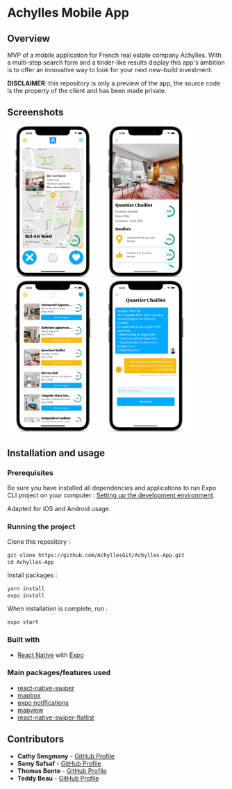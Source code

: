 # Achylles Mobile App

## Overview

MVP of a mobile application for French real estate company Achylles. With a multi-step search form and a tinder-like results display this app's ambition is to offer an innovative way to look for your next new-build investment.

**DISCLAIMER**: this repository is only a preview of the app, the source code is the property of the client and has been made private.

## Screenshots

<img
		width="210"
		alt="Capture 1"
		src="./_preview/results.png">
<img
		width="210"
		alt="Capture 1"
		src="./_preview/details.png">
<img
		width="210"
		alt="Capture 1"
		src="./_preview/saved.png">
<img
		width="210"
		alt="Capture 1"
		src="./_preview/chat.png">

## Installation and usage

### Prerequisites

Be sure you have installed all dependencies and applications to run Expo CLI project on your computer : [Setting up the development environment](https://reactnative.dev/docs/environment-setup).

Adapted for iOS and Android usage.

### Running the project

Clone this repository :

```
git clone https://github.com/AchyllesGit/Achylles-App.git
cd Achylles-App
```

Install packages :

```
yarn install
expo install
```

When installation is complete, run :

```
expo start
```

### Built with

-  [React Native](https://reactnative.dev/) with [Expo](https://expo.io/)

### Main packages/features used

-  [react-native-swiper](https://github.com/leecade/react-native-swiper)
-  [mapbox](https://www.mapbox.com/)
-  [expo notifications](https://docs.expo.io/push-notifications/overview/)
-  [mapview](https://github.com/react-native-maps/react-native-maps)
-  [react-native-swiper-flatlist](https://www.npmjs.com/package/react-native-swiper-flatlist)

## Contributors

-  **Cathy Sengmany** - [GitHub Profile](https://github.com/csengmany)
-  **Samy Safsaf** - [GitHub Profile](https://github.com/SamySafsaf)
-  **Thomas Bonte** - [GitHub Profile](https://github.com/Thmsbonte)
-  **Teddy Beau** - [GitHub Profile](https://github.com/teddy-beau)

<!-- See also the list of [contributors](https://github.com/your/project/contributors) who participated in this project. -->
